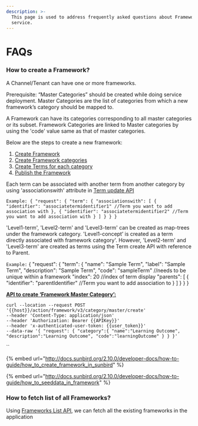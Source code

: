 ```yaml
---
description: >-
  This page is used to address frequently asked questions about Framework
  service.
---
```


# FAQs

### **How to create a Framework?**

A Channel/Tenant can have one or more frameworks.&#x20;

Prerequisite: “Master Categories” should be created while doing service deployment. Master Categories are the list of categories from which a new framework’s category should be mapped to.&#x20;

A Framework can have its categories corresponding to all master categories or its subset. Framework Categories are linked to Master categories by using the 'code' value same as that of master categories.&#x20;

Below are the steps to create a new framework:&#x20;

1. [Create Framework](http://docs.sunbird.org/latest/apis/framework/#operation/FrameworkV1CreatePost)
2. [Create Framework categories](http://docs.sunbird.org/latest/apis/framework/#operation/FrameworkV1CategoryCreatePost)
3. [Create Terms for each category](http://docs.sunbird.org/latest/apis/framework/#operation/FrameworkV1TermCreatePost)
4. [Publish the Framework](http://docs.sunbird.org/latest/apis/framework/#operation/publishFramework)

Each term can be associated with another term from another category by using 'associationswith' attribute in [Term update API](http://docs.sunbird.org/latest/apis/framework/#operation/FrameworkV1TermUpdateClass2Patch)&#x20;

`Example: { "request": { "term": { "associationswith": [ { "identifier": "associatetermidentifier1" //Term you want to add association with }, { "identifier": "associatetermidentifier2" //Term you want to add association with } ] } } }`

'Level1-term', 'Level2-term' and 'Level3-term' can be created as map-trees under the framework category. 'Level1-concept’ is created as a term directly associated with framework category'. However, 'Level2-term' and 'Level3-term' are created as terms using the Term create API with reference to Parent.&#x20;

`Example:` { "request": { "term": { "name": "Sample Term", "label": "Sample Term", "description": "Sample Term", "code": "sampleTerm" //needs to be unique within a framework "index": 20 //index of term display "parents": \[ { "identifier": "parentIdentifier" //Term you want to add association to } ] } } }



****[**API to create ‘Framework Master Category’:**](http://docs.sunbird.org/3.6.0/developer-docs/server-installation/knowledge-platform/#create-master-framework-category)****

`curl --location --request POST '{{host}}/action/framework/v3/category/master/create'`\
`--header 'Content-Type: application/json'`\
`--header 'Authorization: Bearer {{APIKey}}'`\
`--header 'x-authenticated-user-token: {{user_token}}'`\
`--data-raw '{ "request": { "category":{ "name":"Learning Outcome", "description":"Learning Outcome", "code":"learningOutcome" } } }'`

``

{% embed url="http://docs.sunbird.org/2.10.0/developer-docs/how-to-guide/how_to_create_framework_in_sunbird" %}

{% embed url="http://docs.sunbird.org/2.10.0/developer-docs/how-to-guide/how_to_seeddata_in_framework" %}

### How to fetch list of all Frameworks?

Using [Frameworks List API](http://docs.sunbird.org/latest/apis/framework/#operation/FrameworkV1ListPost), we can fetch all the existing frameworks in the application
